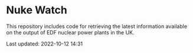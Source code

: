 # Nuke Watch

This repository includes code for retrieving the latest information available on the output of EDF nuclear power plants in the UK.

Last updated: 2022-10-12 14:31